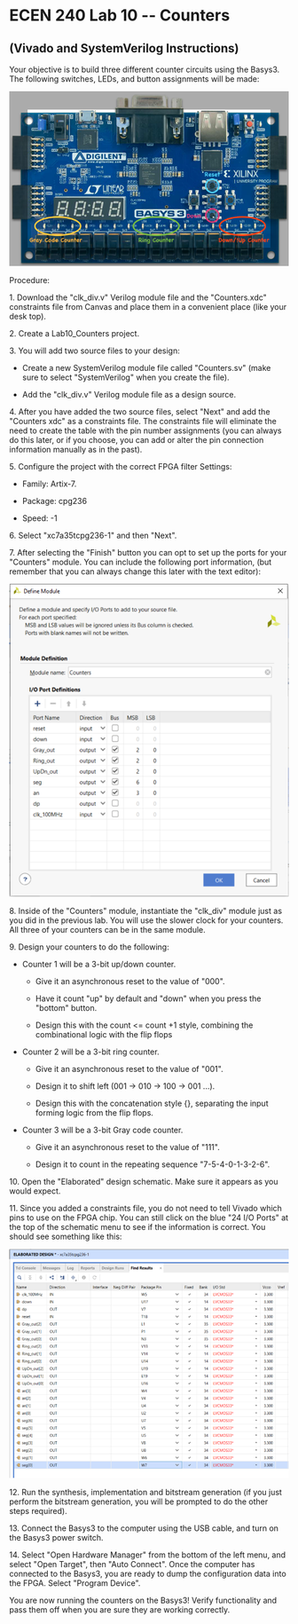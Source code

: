 # **ECEN 240 Lab 10 -- Counters**

## **(Vivado and SystemVerilog Instructions)**

Your objective is to build three different counter circuits using the Basys3. The following switches, LEDs, and button assignments will be made:

![](media/Basys3_Counter.png)

Procedure:

1\. Download the "clk\_div.v" Verilog module file and the "Counters.xdc" constraints file from Canvas and place them in a convenient place (like your desk top).

2\. Create a Lab10\_Counters project.

3\. You will add two source files to your design:

-   Create a new SystemVerilog module file called "Counters.sv" (make sure to select "SystemVerilog" when you create the file).

-   Add the "clk\_div.v" Verilog module file as a design source.

4\. After you have added the two source files, select "Next" and add the "Counters xdc" as a constraints file. The constraints file will eliminate the need to create the table with the pin number assignments (you can always do this later, or if you choose, you can add or alter the pin connection information manually as in the past).

5\. Configure the project with the correct FPGA filter Settings:

-   Family: Artix-7.

-   Package: cpg236

-   Speed: -1

6\. Select "xc7a35tcpg236-1" and then "Next".

7\. After selecting the "Finish" button you can opt to set up the ports for your "Counters" module. You can include the following port information, (but remember that you can always change this later with the text editor):

![](media/defModule.png)

8\. Inside of the "Counters" module, instantiate the "clk\_div" module just as you did in the previous lab. You will use the slower clock for your counters. All three of your counters can be in the same module.

9\. Design your counters to do the following:

-   Counter 1 will be a 3-bit up/down counter.

    -   Give it an asynchronous reset to the value of "000".

    -   Have it count "up" by default and "down" when you press the
        "bottom" button.

    -   Design this with the count \<= count +1 style, combining the
        combinational logic with the flip flops

-   Counter 2 will be a 3-bit ring counter.

    -   Give it an asynchronous reset to the value of "001".

    -   Design it to shift left (001 -\> 010 -\> 100 -\> 001 ...).

    -   Design this with the concatenation style {}, separating the input forming logic from the flip flops.

-   Counter 3 will be a 3-bit Gray code counter.

    -   Give it an asynchronous reset to the value of "111".

    -   Design it to count in the repeating sequence "7-5-4-0-1-3-2-6".

10\. Open the "Elaborated" design schematic. Make sure it appears as
you would expect.

11\. Since you added a constraints file, you do not need to tell Vivado
which pins to use on the FPGA chip. You can still click on the blue "24
I/O Ports" at the top of the schematic menu to see if the information is
correct. You should see something like this:

![](media/IOconf.png)

12\. Run the synthesis, implementation and bitstream generation (if you
just perform the bitstream generation, you will be prompted to do the
other steps required).

13\. Connect the Basys3 to the computer using the USB cable, and turn on
the Basys3 power switch.

14\. Select "Open Hardware Manager" from the bottom of the left menu,
and select "Open Target", then "Auto Connect". Once the computer has
connected to the Basys3, you are ready to dump the configuration data
into the FPGA. Select "Program Device".

You are now running the counters on the Basys3! Verify functionality and
pass them off when you are sure they are working correctly.
